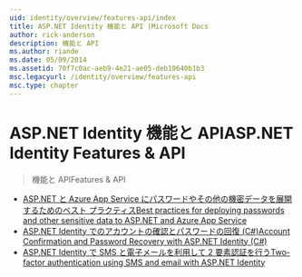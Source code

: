 ```yaml
---
uid: identity/overview/features-api/index
title: ASP.NET Identity 機能と API |Microsoft Docs
author: rick-anderson
description: 機能と API
ms.author: riande
ms.date: 05/09/2014
ms.assetid: 70f7c0ac-aeb9-4e21-ae05-deb10640b1b3
msc.legacyurl: /identity/overview/features-api
msc.type: chapter
---
```

<a name="aspnet-identity-features--api"></a><span data-ttu-id="717e2-103">ASP.NET Identity 機能と API</span><span class="sxs-lookup"><span data-stu-id="717e2-103">ASP.NET Identity Features & API</span></span>
====================
> <span data-ttu-id="717e2-104">機能と API</span><span class="sxs-lookup"><span data-stu-id="717e2-104">Features & API</span></span>


- [<span data-ttu-id="717e2-105">ASP.NET と Azure App Service にパスワードやその他の機密データを展開するためのベスト プラクティス</span><span class="sxs-lookup"><span data-stu-id="717e2-105">Best practices for deploying passwords and other sensitive data to ASP.NET and Azure App Service</span></span>](best-practices-for-deploying-passwords-and-other-sensitive-data-to-aspnet-and-azure.md)
- [<span data-ttu-id="717e2-106">ASP.NET Identity でのアカウントの確認とパスワードの回復 (C#)</span><span class="sxs-lookup"><span data-stu-id="717e2-106">Account Confirmation and Password Recovery with ASP.NET Identity (C#)</span></span>](account-confirmation-and-password-recovery-with-aspnet-identity.md)
- [<span data-ttu-id="717e2-107">ASP.NET Identity で SMS と電子メールを利用して 2 要素認証を行う</span><span class="sxs-lookup"><span data-stu-id="717e2-107">Two-factor authentication using SMS and email with ASP.NET Identity</span></span>](two-factor-authentication-using-sms-and-email-with-aspnet-identity.md)
